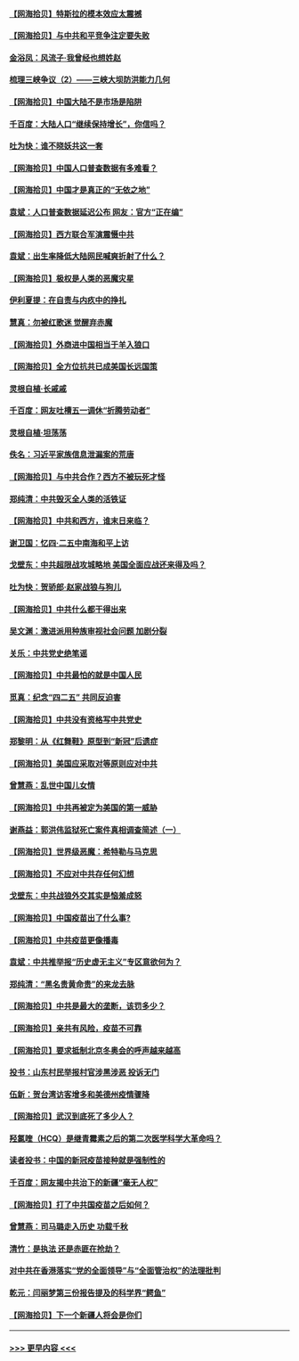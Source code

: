 #### [【网海拾贝】特斯拉的模本效应太震撼](../pages/nsc993/n12925626.md?t=05080401) 
#### [【网海拾贝】与中共和平竞争注定要失败](../pages/nsc993/n12923326.md?t=05080401) 
#### [金浴凤：风流子‧我曾经也想姓赵](../pages/nsc993/n12920911.md?t=05080401) 
#### [梳理三峡争议（2）——三峡大坝防洪能力几何](../pages/nsc993/n12920173.md?t=05080401) 
#### [【网海拾贝】中国大陆不是市场是陷阱](../pages/nsc993/n12920143.md?t=05080401) 
#### [千百度：大陆人口“继续保持增长”，你信吗？](../pages/nsc993/n12918946.md?t=05080401) 
#### [吐为快：谁不晓妖共这一套](../pages/nsc993/n12918941.md?t=05080401) 
#### [【网海拾贝】中国人口普查数据有多难看？](../pages/nsc993/n12917822.md?t=05080401) 
#### [【网海拾贝】中国才是真正的“无依之地”](../pages/nsc993/n12915845.md?t=05080401) 
#### [袁斌：人口普查数据延迟公布 网友：官方“正在编”](../pages/nsc993/n12915748.md?t=05080401) 
#### [【网海拾贝】西方联合军演震慑中共](../pages/nsc993/n12913466.md?t=05080401) 
#### [袁斌：出生率降低大陆网民喊爽折射了什么？](../pages/nsc993/n12913365.md?t=05080401) 
#### [【网海拾贝】极权是人类的恶魔灾星](../pages/nsc993/n12910697.md?t=05080401) 
#### [伊利夏提：在自责与内疚中的挣扎](../pages/nsc993/n12910493.md?t=05080401) 
#### [慧真：勿被红歌迷 觉醒弃赤魔](../pages/nsc993/n12910485.md?t=05080401) 
#### [【网海拾贝】外商进中国相当于羊入狼口](../pages/nsc993/n12908274.md?t=05080401) 
#### [【网海拾贝】全方位抗共已成美国长远国策](../pages/nsc993/n12906878.md?t=05080401) 
#### [灵根自植‧长戚戚](../pages/nsc993/n12905585.md?t=05080401) 
#### [千百度：网友吐槽五一调休“折腾劳动者”](../pages/nsc993/n12905934.md?t=05080401) 
#### [灵根自植‧坦荡荡](../pages/nsc993/n12905562.md?t=05080401) 
#### [佚名：习近平家族信息泄漏案的荒唐](../pages/nsc993/n12904705.md?t=05080401) 
#### [【网海拾贝】与中共合作？西方不被玩死才怪](../pages/nsc993/n12903873.md?t=05080401) 
#### [郑纯清：中共毁灭全人类的活铁证](../pages/nsc993/n12903785.md?t=05080401) 
#### [【网海拾贝】中共和西方，谁末日来临？](../pages/nsc993/n12903482.md?t=05080401) 
#### [谢卫国：忆四‧二五中南海和平上访](../pages/nsc993/n12902192.md?t=05080401) 
#### [戈壁东：中共超限战攻城略地 美国全面应战还来得及吗？](../pages/nsc993/n12902297.md?t=05080401) 
#### [吐为快：贺骄郎‧赵家战狼与狗儿](../pages/nsc993/n12902280.md?t=05080401) 
#### [【网海拾贝】中共什么都干得出来](../pages/nsc993/n12897500.md?t=05080401) 
#### [吴文渊：激进派用种族审视社会问题 加剧分裂](../pages/nsc993/n12893881.md?t=05080401) 
#### [关乐：中共党史绝笔谣](../pages/nsc993/n12897270.md?t=05080401) 
#### [【网海拾贝】中共最怕的就是中国人民](../pages/nsc993/n12894705.md?t=05080401) 
#### [觅真：纪念“四二五” 共同反迫害](../pages/nsc993/n12894553.md?t=05080401) 
#### [【网海拾贝】中共没有资格写中共党史](../pages/nsc993/n12892231.md?t=05080401) 
#### [郑黎明：从《红舞鞋》原型到“新冠”后遗症](../pages/nsc993/n12890469.md?t=05080401) 
#### [【网海拾贝】美国应采取对等原则应对中共](../pages/nsc993/n12889176.md?t=05080401) 
#### [曾慧燕：乱世中国儿女情](../pages/nsc993/n12887931.md?t=05080401) 
#### [【网海拾贝】中共再被定为美国的第一威胁](../pages/nsc993/n12887580.md?t=05080401) 
#### [谢燕益：郭洪伟监狱死亡案件真相调查简述（一）](../pages/nsc993/n12885648.md?t=05080401) 
#### [【网海拾贝】世界级恶魔：希特勒与马克思](../pages/nsc993/n12884062.md?t=05080401) 
#### [【网海拾贝】不应对中共存任何幻想](../pages/nsc993/n12881460.md?t=05080401) 
#### [戈壁东：中共战狼外交其实是恼羞成怒](../pages/nsc993/n12880392.md?t=05080401) 
#### [【网海拾贝】中国疫苗出了什么事?](../pages/nsc993/n12879124.md?t=05080401) 
#### [【网海拾贝】中共疫苗更像播毒](../pages/nsc993/n12876631.md?t=05080401) 
#### [袁斌：中共推举报“历史虚无主义”专区意欲何为？](../pages/nsc993/n12876530.md?t=05080401) 
#### [郑纯清：“黑名贵黄命贵”的来龙去脉](../pages/nsc993/n12875589.md?t=05080401) 
#### [【网海拾贝】中共是最大的垄断，该罚多少？](../pages/nsc993/n12874006.md?t=05080401) 
#### [【网海拾贝】亲共有风险，疫苗不可靠](../pages/nsc993/n12872224.md?t=05080401) 
#### [【网海拾贝】要求抵制北京冬奥会的呼声越来越高](../pages/nsc993/n12868962.md?t=05080401) 
#### [投书：山东村民举报村官涉黑涉恶 投诉无门](../pages/nsc993/n12869726.md?t=05080401) 
#### [伍新：贺台湾访客增多和美德州疫情骤降](../pages/nsc993/n12865651.md?t=05080401) 
#### [【网海拾贝】武汉到底死了多少人？](../pages/nsc993/n12863707.md?t=05080401) 
#### [羟氯喹（HCQ）是继青霉素之后的第二次医学科学大革命吗？](../pages/nsc993/n12638564.md?t=05080401) 
#### [读者投书：中国的新冠疫苗接种就是强制性的](../pages/nsc993/n12859932.md?t=05080401) 
#### [千百度：网友揭中共治下的新疆“毫无人权”](../pages/nsc993/n12858385.md?t=05080401) 
#### [【网海拾贝】打了中共国疫苗之后如何？](../pages/nsc993/n12857866.md?t=05080401) 
#### [曾慧燕：司马璐走入历史 功载千秋](../pages/nsc993/n12856996.md?t=05080401) 
#### [清竹：是执法 还是赤匪在抢劫？](../pages/nsc993/n12856952.md?t=05080401) 
#### [对中共在香港落实“党的全面领导”与“全面管治权”的法理批判](../pages/nsc993/n12856929.md?t=05080401) 
#### [乾元：闫丽梦第三份报告提及的科学界“鳄鱼”](../pages/nsc993/n12855985.md?t=05080401) 
#### [【网海拾贝】下一个新疆人将会是你们](../pages/nsc993/n12855864.md?t=05080401) 

----
#### [ >>> 更早内容 <<< ](../indexes/nsc993-earlier.md)
